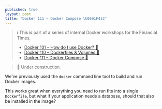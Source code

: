 ```yaml
---
published: true
layout: post
title: "Docker 111 – Docker Compose \U0001F433"
---
```


> ℹ️ This is part of a series of internal Docker workshops for the Financial Times.
> 
> * [Docker 101 – How do I use Docker? 🐳](https://uncomplicated.systems/2018/05/23/docker-101.html)
> * [Docker 110 – Dockerfiles & Volumes 🐳](https://uncomplicated.systems/2018/06/05/docker-0110-dockerfiles-and-volumes.html)
> * [Docker 111 – Docker Compose 🐳](https://uncomplicated.systems/2018/06/19/docker-0111-docker-compose.html)

> 🚧 Under construction.

We've previously used the `docker` command line tool to build and run Docker images.

This works great when everything you need to run fits into a single `Dockerfile`, but what if your application needs a database, should that also be installed in the image?
